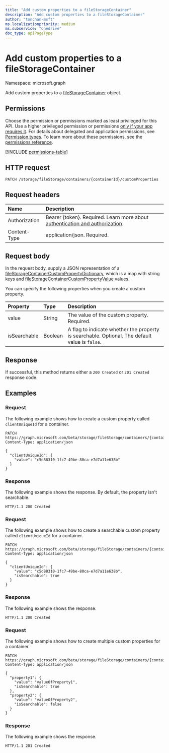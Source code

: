 ```yaml
---
title: "Add custom properties to a fileStorageContainer"
description: "Add custom properties to a fileStorageContainer"
author: "tonchan-msft"
ms.localizationpriority: medium
ms.subservice: "onedrive"
doc_type: apiPageType
---
```


# Add custom properties to a fileStorageContainer

Namespace: microsoft.graph

Add custom properties to a [fileStorageContainer](../resources/filestoragecontainer.md) object. 

## Permissions
Choose the permission or permissions marked as least privileged for this API. Use a higher privileged permission or permissions [only if your app requires it](/graph/permissions-overview#best-practices-for-using-microsoft-graph-permissions). For details about delegated and application permissions, see [Permission types](/graph/permissions-overview#permission-types). To learn more about these permissions, see the [permissions reference](/graph/permissions-reference).

<!-- { "blockType": "permissions", "name": "filestoragecontainer_post_customproperty" } -->
[!INCLUDE [permissions-table](../includes/permissions/filestoragecontainer-post-customproperty-permissions.md)]

## HTTP request

<!-- {
  "blockType": "ignored"
}
-->
``` http
PATCH /storage/fileStorage/containers/{containerId}/customProperties
```

## Request headers
|Name|Description|
|:---|:---|
|Authorization|Bearer {token}. Required. Learn more about [authentication and authorization](/graph/auth/auth-concepts).|
|Content-Type|application/json. Required.|

## Request body
In the request body, supply a JSON representation of a [fileStorageContainerCustomPropertyDictionary](../resources/filestoragecontainercustompropertydictionary.md), which is a map with string keys and [fileStorageContainerCustomPropertyValue](../resources/filestoragecontainercustompropertyvalue.md) values.

You can specify the following properties when you create a custom property.

|Property|Type|Description|
|:---|:---|:---|
|value|String|The value of the custom property. Required.|
|isSearchable|Boolean|A flag to indicate whether the property is searchable. Optional. The default value is `false`.|

## Response

If successful, this method returns either a `200 Created` or `201 Created` response code.

## Examples

### Request
The following example shows how to create a custom property called `clientUniqueId` for a container.
<!-- {
  "blockType": "request",
  "name": "post_filestoragecontainer_customproperty_1"
}
-->
``` http
PATCH https://graph.microsoft.com/beta/storage/fileStorage/containers/{containerId}/customProperties
Content-Type: application/json

{
  "clientUniqueId": {
    "value": "c5d88310-1fc7-49be-80ca-e7d7a11e638b"
  }
}
```

### Response
The following example shows the response. By default, the property isn't searchable.
<!-- {
  "blockType": "response",
  "truncated": true
}
-->
``` http
HTTP/1.1 200 Created
```

### Request
The following example shows how to create a searchable custom property called `clientUniqueId` for a container.
<!-- {
  "blockType": "request",
  "name": "post_filestoragecontainer_customproperty_2"
}
-->
``` http
PATCH https://graph.microsoft.com/beta/storage/fileStorage/containers/{containerId}/customProperties
Content-Type: application/json

{
  "clientUniqueId": {
    "value": "c5d88310-1fc7-49be-80ca-e7d7a11e638b",
    "isSearchable": true
  }
}
```
### Response
The following example shows the response.
<!-- {
  "blockType": "response",
  "truncated": true
}
-->
``` http
HTTP/1.1 200 Created
```

### Request
The following example shows how to create multiple custom properties for a container.
<!-- {
  "blockType": "request",
  "name": "post_filestoragecontainer_customproperty_3"
}
-->
``` http
PATCH https://graph.microsoft.com/beta/storage/fileStorage/containers/{containerId}/customProperties
Content-Type: application/json

{
  "property1": {
    "value": "valueOfProperty1",
    "isSearchable": true
  },
  "property2": {
    "value": "valueOfProperty2",
    "isSearchable": false
  }
}
```

### Response
The following example shows the response.
<!-- {
  "blockType": "response",
  "truncated": true
}
-->
``` http
HTTP/1.1 201 Created
```


